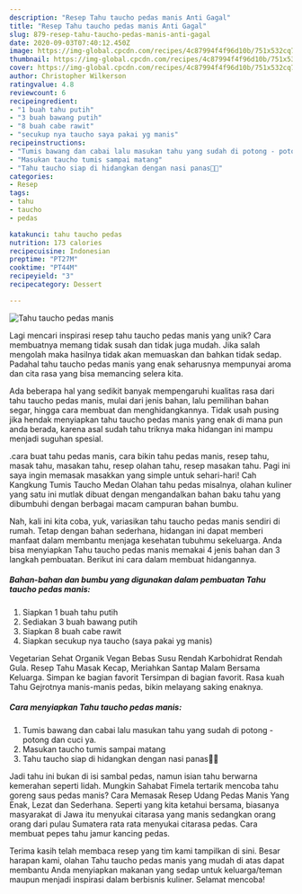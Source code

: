 ```yaml
---
description: "Resep Tahu taucho pedas manis Anti Gagal"
title: "Resep Tahu taucho pedas manis Anti Gagal"
slug: 879-resep-tahu-taucho-pedas-manis-anti-gagal
date: 2020-09-03T07:40:12.450Z
image: https://img-global.cpcdn.com/recipes/4c87994f4f96d10b/751x532cq70/tahu-taucho-pedas-manis-foto-resep-utama.jpg
thumbnail: https://img-global.cpcdn.com/recipes/4c87994f4f96d10b/751x532cq70/tahu-taucho-pedas-manis-foto-resep-utama.jpg
cover: https://img-global.cpcdn.com/recipes/4c87994f4f96d10b/751x532cq70/tahu-taucho-pedas-manis-foto-resep-utama.jpg
author: Christopher Wilkerson
ratingvalue: 4.8
reviewcount: 6
recipeingredient:
- "1 buah tahu putih"
- "3 buah bawang putih"
- "8 buah cabe rawit"
- "secukup nya taucho saya pakai yg manis"
recipeinstructions:
- "Tumis bawang dan cabai lalu masukan tahu yang sudah di potong - potong dan cuci ya."
- "Masukan taucho tumis sampai matang"
- "Tahu taucho siap di hidangkan dengan nasi panas🥰🥰"
categories:
- Resep
tags:
- tahu
- taucho
- pedas

katakunci: tahu taucho pedas 
nutrition: 173 calories
recipecuisine: Indonesian
preptime: "PT27M"
cooktime: "PT44M"
recipeyield: "3"
recipecategory: Dessert

---
```



![Tahu taucho pedas manis](https://img-global.cpcdn.com/recipes/4c87994f4f96d10b/751x532cq70/tahu-taucho-pedas-manis-foto-resep-utama.jpg)

Lagi mencari inspirasi resep tahu taucho pedas manis yang unik? Cara membuatnya memang tidak susah dan tidak juga mudah. Jika salah mengolah maka hasilnya tidak akan memuaskan dan bahkan tidak sedap. Padahal tahu taucho pedas manis yang enak seharusnya mempunyai aroma dan cita rasa yang bisa memancing selera kita.

Ada beberapa hal yang sedikit banyak mempengaruhi kualitas rasa dari tahu taucho pedas manis, mulai dari jenis bahan, lalu pemilihan bahan segar, hingga cara membuat dan menghidangkannya. Tidak usah pusing jika hendak menyiapkan tahu taucho pedas manis yang enak di mana pun anda berada, karena asal sudah tahu triknya maka hidangan ini mampu menjadi suguhan spesial.

.cara buat tahu pedas manis, cara bikin tahu pedas manis, resep tahu, masak tahu, masakan tahu, resep olahan tahu, resep masakan tahu. Pagi ini saya ingin memasak masakkan yang simple untuk sehari-hari! Cah Kangkung Tumis Taucho Medan Olahan tahu pedas misalnya, olahan kuliner yang satu ini mutlak dibuat dengan mengandalkan bahan baku tahu yang dibumbuhi dengan berbagai macam campuran bahan bumbu.


Nah, kali ini kita coba, yuk, variasikan tahu taucho pedas manis sendiri di rumah. Tetap dengan bahan sederhana, hidangan ini dapat memberi manfaat dalam membantu menjaga kesehatan tubuhmu sekeluarga. Anda bisa menyiapkan Tahu taucho pedas manis memakai 4 jenis bahan dan 3 langkah pembuatan. Berikut ini cara dalam membuat hidangannya.

<!--inarticleads1-->

##### Bahan-bahan dan bumbu yang digunakan dalam pembuatan Tahu taucho pedas manis:

1. Siapkan 1 buah tahu putih
1. Sediakan 3 buah bawang putih
1. Siapkan 8 buah cabe rawit
1. Siapkan secukup nya taucho (saya pakai yg manis)


Vegetarian Sehat Organik Vegan Bebas Susu Rendah Karbohidrat Rendah Gula. Resep Tahu Masak Kecap, Meriahkan Santap Malam Bersama Keluarga. Simpan ke bagian favorit Tersimpan di bagian favorit. Rasa kuah Tahu Gejrotnya manis-manis pedas, bikin melayang saking enaknya. 

<!--inarticleads2-->

##### Cara menyiapkan Tahu taucho pedas manis:

1. Tumis bawang dan cabai lalu masukan tahu yang sudah di potong - potong dan cuci ya.
1. Masukan taucho tumis sampai matang
1. Tahu taucho siap di hidangkan dengan nasi panas🥰🥰


Jadi tahu ini bukan di isi sambal pedas, namun isian tahu berwarna kemerahan seperti lidah. Mungkin Sahabat Fimela tertarik mencoba tahu goreng saus pedas manis? Cara Memasak Resep Udang Pedas Manis Yang Enak, Lezat dan Sederhana. Seperti yang kita ketahui bersama, biasanya masyarakat di Jawa itu menyukai citarasa yang manis sedangkan orang orang dari pulau Sumatera rata rata menyukai citarasa pedas. Cara membuat pepes tahu jamur kancing pedas. 

Terima kasih telah membaca resep yang tim kami tampilkan di sini. Besar harapan kami, olahan Tahu taucho pedas manis yang mudah di atas dapat membantu Anda menyiapkan makanan yang sedap untuk keluarga/teman maupun menjadi inspirasi dalam berbisnis kuliner. Selamat mencoba!
